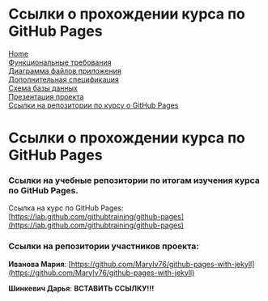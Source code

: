 # Ccылки о прохождении курса по GitHub Pages

[Home](../index.md)    
[Функциональные требования](functionalRequirements.md)  
[Диаграмма файлов приложения](applicationFileDiagram.md)  
[Дополнительная спецификация](additionalSpecification.md)   
[Схема базы данных](databaseSchema.md)  
[Презентация проекта](projectPresentation.md)          
[Ссылки на репозитории по курсу о GitHub Pages](linksToRepositories.md) 

# Ccылки о прохождении курса по GitHub Pages

### Cсылки на учебные репозитории по итогам изучения курса по GitHub Pages.

Ссылка на курс по GitHub Pages: [https://lab.github.com/githubtraining/github-pages](https://lab.github.com/githubtraining/github-pages)

### Ссылки на репозитории участников проекта:
**Иванова Мария**: [https://github.com/MaryIv76/github-pages-with-jekyll](https://github.com/MaryIv76/github-pages-with-jekyll)

**Шинкевич Дарья**: **ВСТАВИТЬ ССЫЛКУ!!!**
